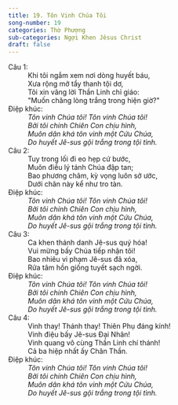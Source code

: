 ```yaml
---
title: 19. Tôn Vinh Chúa Tôi
song-number: 19
categories: Thờ Phượng
sub-categories: Ngợi Khen Jêsus Christ
draft: false
---
```

<dl><dt>Câu 1:</dt><dd data-verse="1">Khi tôi ngắm xem nơi dòng huyết báu, <br/>Xưa rộng mở tẩy thanh tội dơ, <br/>Tôi xin vâng lời Thần Linh chỉ giáo: <br/>"Muốn chăng lòng trắng trong hiện giờ?" </dd><dt>Điệp khúc:</dt><dd data-chorus="1"><em>Tôn vinh Chúa tôi! Tôn vinh Chúa tôi! <br/>Bởi tôi chính Chiên Con chịu hình, <br/>Muôn dân khá tôn vinh một Cứu Chúa, <br/>Do huyết Jê-sus gội trắng trong tội tình. </em></dd><dt>Câu 2:</dt><dd data-verse="2">Tuy trong lối đi eo hẹp cứ bước, <br/>Muôn điều lý tánh Chúa đập tan; <br/>Bao phương châm, kỳ vọng luôn sở ước, <br/>Dưới chân này kể như tro tàn. </dd><dt>Điệp khúc:</dt><dd data-chorus="1"><em>Tôn vinh Chúa tôi! Tôn vinh Chúa tôi! <br/>Bởi tôi chính Chiên Con chịu hình, <br/>Muôn dân khá tôn vinh một Cứu Chúa, <br/>Do huyết Jê-sus gội trắng trong tội tình. </em></dd><dt>Câu 3:</dt><dd data-verse="3">Ca khen thánh danh Jê-sus quý hóa! <br/>Vui mừng bấy Chúa tiếp nhận tôi! <br/>Bao nhiêu vi phạm Jê-sus đã xóa, <br/>Rửa tâm hồn giống tuyết sạch ngời. </dd><dt>Điệp khúc:</dt><dd data-chorus="1"><em>Tôn vinh Chúa tôi! Tôn vinh Chúa tôi! <br/>Bởi tôi chính Chiên Con chịu hình, <br/>Muôn dân khá tôn vinh một Cứu Chúa, <br/>Do huyết Jê-sus gội trắng trong tội tình. </em></dd><dt>Câu 4:</dt><dd data-verse="4">Vinh thay! Thánh thay! Thiên Phụ đáng kính! <br/>Vinh điệu bấy Jê-sus Đại Nhân! <br/>Vinh quang vô cùng Thần Linh chí thánh! <br/>Cả ba hiệp nhất ấy Chân Thần. </dd><dt>Điệp khúc:</dt><dd data-chorus="1"><em>Tôn vinh Chúa tôi! Tôn vinh Chúa tôi! <br/>Bởi tôi chính Chiên Con chịu hình, <br/>Muôn dân khá tôn vinh một Cứu Chúa, <br/>Do huyết Jê-sus gội trắng trong tội tình. </em></dd></dl>